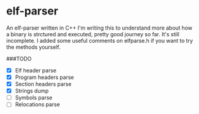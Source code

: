 # elf-parser
An elf-parser written in C++
I'm writing this to understand more about how a binary is strctured 
and executed, pretty good journey so far. It's still incomplete.
I added some useful comments on elfparse.h if you want to try
the methods yourself.

###TODO
- [x] Elf header parse
- [x] Program headers parse
- [x] Section headers parse
- [x] Strings dump
- [ ] Symbols parse
- [ ] Relocations parse
